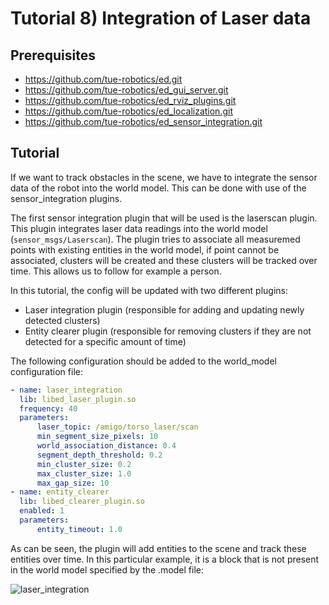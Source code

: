 # Tutorial 8) Integration of Laser data

## Prerequisites

- <https://github.com/tue-robotics/ed.git>
- <https://github.com/tue-robotics/ed_gui_server.git>
- <https://github.com/tue-robotics/ed_rviz_plugins.git>
- <https://github.com/tue-robotics/ed_localization.git>
- <https://github.com/tue-robotics/ed_sensor_integration.git>

## Tutorial

If we want to track obstacles in the scene, we have to integrate the sensor
data of the robot into the world model. This can be done with use of the
sensor_integration plugins.

The first sensor integration plugin that will be used is the laserscan plugin.
This plugin integrates laser data readings into the world model
(`sensor_msgs/Laserscan`). The plugin tries to associate all measuremed points
with existing entities in the world model, if point cannot be associated,
clusters will be created and these clusters will be tracked over time. This
allows us to follow for example a person.

In this tutorial, the config will be updated with two different plugins:

- Laser integration plugin (responsible for adding and updating newly detected
  clusters)
- Entity clearer plugin (responsible for removing clusters if they are not
  detected for a specific amount of time)

The following configuration should be added to the world_model configuration
file:

```yaml
- name: laser_integration
  lib: libed_laser_plugin.so
  frequency: 40
  parameters:
      laser_topic: /amigo/torso_laser/scan
      min_segment_size_pixels: 10
      world_association_distance: 0.4
      segment_depth_threshold: 0.2
      min_cluster_size: 0.2
      max_cluster_size: 1.0
      max_gap_size: 10
- name: entity_clearer
  lib: libed_clearer_plugin.so
  enabled: 1
  parameters:
      entity_timeout: 1.0
```

As can be seen, the plugin will add entities to the scene and track these
entities over time. In this particular example, it is a block that is not
present in the world model specified by the .model file:

![laser_integration](img/laser_integration.png)
